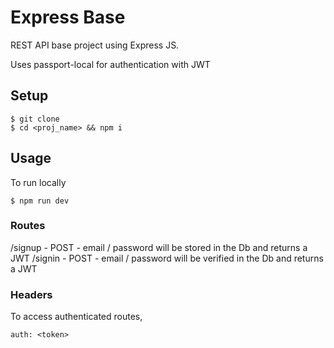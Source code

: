 # Express Base

REST API base project using Express JS.

Uses passport-local for authentication with JWT

## Setup

```
$ git clone
$ cd <proj_name> && npm i
```

## Usage

To run locally

```
$ npm run dev
```

### Routes

/signup - POST - email / password will be stored in the Db and returns a JWT
/signin - POST - email / password will be verified in the Db and returns a JWT

### Headers

To access authenticated routes,

```
auth: <token>
```
